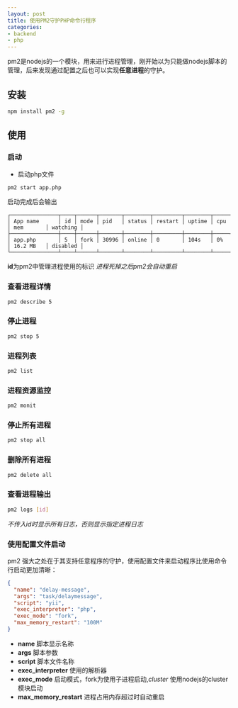 ```yaml
---
layout: post
title: 使用PM2守护PHP命令行程序
categories:
- backend
- php
---
```

pm2是nodejs的一个模块，用来进行进程管理，刚开始以为只能做nodejs脚本的管理，后来发现通过配置之后也可以实现**任意进程**的守护。
## 安装

```bash
npm install pm2 -g
```

## 使用
### 启动
+ 启动php文件

```bash
pm2 start app.php
```

启动完成后会输出

```text
┌───────────────┬────┬──────┬───────┬────────┬─────────┬────────┬─────┬───────────┬──────────┐
│ App name      │ id │ mode │ pid   │ status │ restart │ uptime │ cpu │ mem       │ watching │
├───────────────┼────┼──────┼───────┼────────┼─────────┼────────┼─────┼───────────┼──────────┤
│ app.php       │ 5  │ fork │ 30996 │ online │ 0       │ 104s   │ 0%  │ 16.2 MB   │ disabled │
└───────────────┴────┴──────┴───────┴────────┴─────────┴────────┴─────┴───────────┴──────────┘
```

**id**为pm2中管理进程使用的标识
*进程死掉之后pm2会自动重启*
### 查看进程详情

```bash
pm2 describe 5
```

### 停止进程

```bash
pm2 stop 5
```

### 进程列表

```bash
pm2 list
```

### 进程资源监控

```bash
pm2 monit
```

### 停止所有进程

```bash
pm2 stop all
```

### 删除所有进程

```bash
pm2 delete all
```

### 查看进程输出

```bash
pm2 logs [id]
```

*不传入id时显示所有日志，否则显示指定进程日志*

### 使用配置文件启动
pm2 强大之处在于其支持任意程序的守护，使用配置文件来启动程序比使用命令行启动更加清晰：

```json
{
  "name": "delay-message",
  "args": "task/delaymessage",
  "script": "yii",
  "exec_interpreter": "php",
  "exec_mode": "fork",
  "max_memory_restart": "100M"
}
```

+ **name** 脚本显示名称
+ **args** 脚本参数
+ **script** 脚本文件名称
+ **exec_interpreter** 使用的解析器
+ **exec_mode** 启动模式，fork为使用子进程启动,*cluster* 使用nodejs的cluster模块启动
+ **max_memory_restart** 进程占用内存超过时自动重启